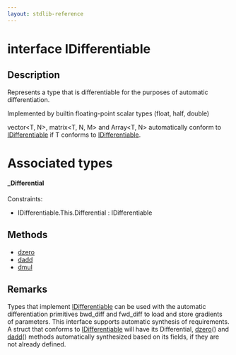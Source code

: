 ```yaml
---
layout: stdlib-reference
---
```


# interface IDifferentiable

## Description

Represents a type that is differentiable for the purposes of automatic differentiation.

Implemented by builtin floating-point scalar types (<span class='code'><span class="code_keyword">float</span></span>, <span class='code'><span class="code_keyword">half</span></span>, <span class='code'><span class="code_keyword">double</span></span>)

vector<T, N>, matrix<T, N, M> and Array<T, N> automatically conform to
<span class='code'><a href="/stdlib-reference/interfaces/idifferentiable-01/index" class="code_type">IDifferentiable</a></span> if <span class='code'>T</span> conforms to <span class='code'><a href="/stdlib-reference/interfaces/idifferentiable-01/index" class="code_type">IDifferentiable</a></span>.


# Associated types

#### _Differential



Constraints:

  - IDifferentiable\.This\.Differential : IDifferentiable


## Methods

* [dzero](/stdlib-reference/interfaces/idifferentiable-01/dzero)
* [dadd](/stdlib-reference/interfaces/idifferentiable-01/dadd)
* [dmul](/stdlib-reference/interfaces/idifferentiable-01/dmul)

## Remarks

Types that implement <span class='code'><a href="/stdlib-reference/interfaces/idifferentiable-01/index" class="code_type">IDifferentiable</a></span> can be used with the automatic differentiation
primitives <span class='code'>bwd_diff</span> and <span class='code'>fwd_diff</span> to load and store gradients of parameters.
This interface supports automatic synthesis of requirements. A struct that conforms to <span class='code'><a href="/stdlib-reference/interfaces/idifferentiable-01/index" class="code_type">IDifferentiable</a></span>
will have its <span class='code'>Differential</span>, <span class='code'><a href="/stdlib-reference/interfaces/idifferentiable-01/dzero">dzero</a>()</span> and <span class='code'><a href="/stdlib-reference/interfaces/idifferentiable-01/dadd">dadd</a>()</span> methods automatically synthesized based on its fields, if
they are not already defined.


